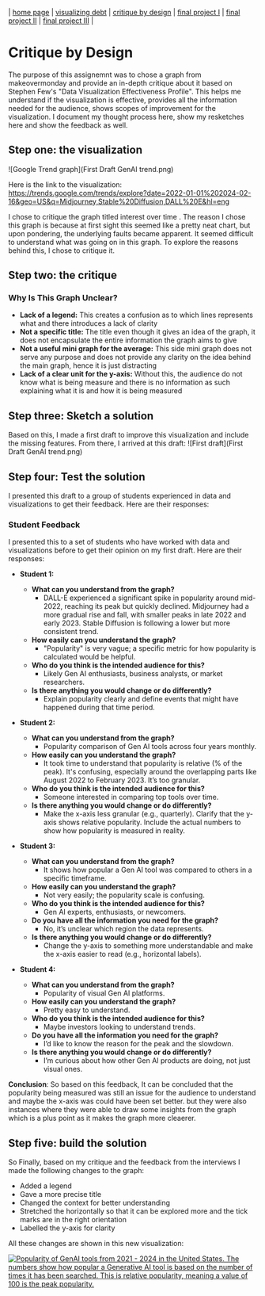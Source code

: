 | [home page](https://raslan2000.github.io/My-Portfolio/) | [visualizing debt](https://raslan2000.github.io/My-Portfolio/visualizing-government-debt) | [critique by design](https://raslan2000.github.io/My-Portfolio/critique-by-design) | [final project I](final-project-part-one) | [final project II](final-project-part-two) | [final project III](final-project-part-three) |
# Critique by Design
The purpose of this assignemnt was to chose a graph from makeovermonday and provide an in-depth critique about it based on Stephen Few's "Data Visualization Effectiveness Profile".  This helps me understand if the visualization is effective, provides all the information needed for the audience, shows scopes of improvement for the visualization. I document my thought process here, show my resketches here and show the feedback as well.
## Step one: the visualization
![Google Trend graph](First Draft GenAI trend.png)

Here is the link to the visualization: https://trends.google.com/trends/explore?date=2022-01-01%202024-02-16&geo=US&q=Midjourney,Stable%20Diffusion,DALL%20E&hl=eng

I chose to critique the graph titled interest over time .
The reason I chose this graph is because at first sight this seemed like a pretty neat chart, but upon pondering, the underlying faults became apparent. It seemed difficult to understand what was going on in this graph. To explore the reasons behind this, I chose to critique it.


## Step two: the critique
### Why Is This Graph Unclear?
- **Lack of a legend:** This creates a confusion as to which lines represents what and there introduces a lack of clarity
- **Not a specific title:** The title even though it gives an idea of the graph, it does not encapsulate the entire information the graph aims to give
- **Not a useful mini graph for the average:** This side mini graph does not serve any purpose and does not provide any clarity on the idea behind the main graph, hence it is just distracting
- **Lack of a clear unit for the y-axis:** Without this, the audience do not know what is being measure and there is no information as such explaining what it is and how it is being measured

## Step three: Sketch a solution
Based on this, I made a first draft to improve this visualization and include the missing features. From there, I arrived at this draft:
![First draft](First Draft GenAI trend.png)


## Step four: Test the solution
I presented this draft to a group of students experienced in data and visualizations to get their feedback. Here are their responses:

### Student Feedback

I presented this to a set of students who have worked with data and visualizations before to get their opinion on my first draft. Here are their responses:

- **Student 1:**
    - **What can you understand from the graph?**
        - DALL-E experienced a significant spike in popularity around mid-2022, reaching its peak but quickly declined. Midjourney had a more gradual rise and fall, with smaller peaks in late 2022 and early 2023. Stable Diffusion is following a lower but more consistent trend.
    - **How easily can you understand the graph?**
        - "Popularity" is very vague; a specific metric for how popularity is calculated would be helpful.
    - **Who do you think is the intended audience for this?**
        - Likely Gen AI enthusiasts, business analysts, or market researchers.
    - **Is there anything you would change or do differently?**
        - Explain popularity clearly and define events that might have happened during that time period.

- **Student 2:**
    - **What can you understand from the graph?**
        - Popularity comparison of Gen AI tools across four years monthly.
    - **How easily can you understand the graph?**
        - It took time to understand that popularity is relative (% of the peak). It's confusing, especially around the overlapping parts like August 2022 to February 2023. It’s too granular.
    - **Who do you think is the intended audience for this?**
        - Someone interested in comparing top tools over time.
    - **Is there anything you would change or do differently?**
        - Make the x-axis less granular (e.g., quarterly). Clarify that the y-axis shows relative popularity. Include the actual numbers to show how popularity is measured in reality.

- **Student 3:**
    - **What can you understand from the graph?**
        - It shows how popular a Gen AI tool was compared to others in a specific timeframe.
    - **How easily can you understand the graph?**
        - Not very easily; the popularity scale is confusing.
    - **Who do you think is the intended audience for this?**
        - Gen AI experts, enthusiasts, or newcomers.
    - **Do you have all the information you need for the graph?**
        - No, it’s unclear which region the data represents.
    - **Is there anything you would change or do differently?**
        - Change the y-axis to something more understandable and make the x-axis easier to read (e.g., horizontal labels).

- **Student 4:**
    - **What can you understand from the graph?**
        - Popularity of visual Gen AI platforms.
    - **How easily can you understand the graph?**
        - Pretty easy to understand.
    - **Who do you think is the intended audience for this?**
        - Maybe investors looking to understand trends.
    - **Do you have all the information you need for the graph?**
        - I’d like to know the reason for the peak and the slowdown.
    - **Is there anything you would change or do differently?**
        - I’m curious about how other Gen AI products are doing, not just visual ones.

**Conclusion**:
So based on this feedback, It can be concluded that the popularity being measured was still an issue for the audience to understand and maybe the x-axis was could have been set better. but they were also instances where they were able to draw some insights from the graph which is a plus point as it makes the graph more cleaerer.

## Step five: build the solution

So Finally, based on my critique and the feedback from the interviews I made the following changes to the graph:
- Added a legend
- Gave a more precise title
- Changed the context for better understanding
- Stretched the horizontally so that it can be explored more and the tick marks are in the right orientation
- Labelled the y-axis for clarity

All these changes are shown in this new visualization:
<div class='tableauPlaceholder' id='viz1726683052024' style='position: relative'>
    <noscript>
        <a href='#'>
            <img alt='Popularity of GenAI tools from 2021 - 2024 in the United States. The numbers show how popular a Generative AI tool is based on the number of times it has been searched. This is relative popularity, meaning a value of 100 is the peak popularity.' 
                 src='https://public.tableau.com/static/images/Po/PopularityofGenAItoolsfrom2021-2024inUS/Sheet1/1_rss.png' 
                 style='border: none' />
        </a>
    </noscript>
    <object class='tableauViz' style='display:none;'>
        <param name='host_url' value='https%3A%2F%2Fpublic.tableau.com%2F' />
        <param name='embed_code_version' value='3' />
        <param name='site_root' value='' />
        <param name='name' value='PopularityofGenAItoolsfrom2021-2024inUS/Sheet1' />
        <param name='tabs' value='no' />
        <param name='toolbar' value='yes' />
        <param name='static_image' value='https://public.tableau.com/static/images/Po/PopularityofGenAItoolsfrom2021-2024inUS/Sheet1/1.png' />
        <param name='animate_transition' value='yes' />
        <param name='display_static_image' value='yes' />
        <param name='display_spinner' value='yes' />
        <param name='display_overlay' value='yes' />
        <param name='display_count' value='yes' />
        <param name='language' value='en-US' />
        <param name='filter' value='publish=yes' />
    </object>
</div>

<script type='text/javascript'>
    var divElement = document.getElementById('viz1726683052024');
    var vizElement = divElement.getElementsByTagName('object')[0];
    vizElement.style.width = '100%';
    vizElement.style.height = (divElement.offsetWidth * 0.75) + 'px';
    
    var scriptElement = document.createElement('script');
    scriptElement.src = 'https://public.tableau.com/javascripts/api/viz_v1.js';
    vizElement.parentNode.insertBefore(scriptElement, vizElement);
</script>
